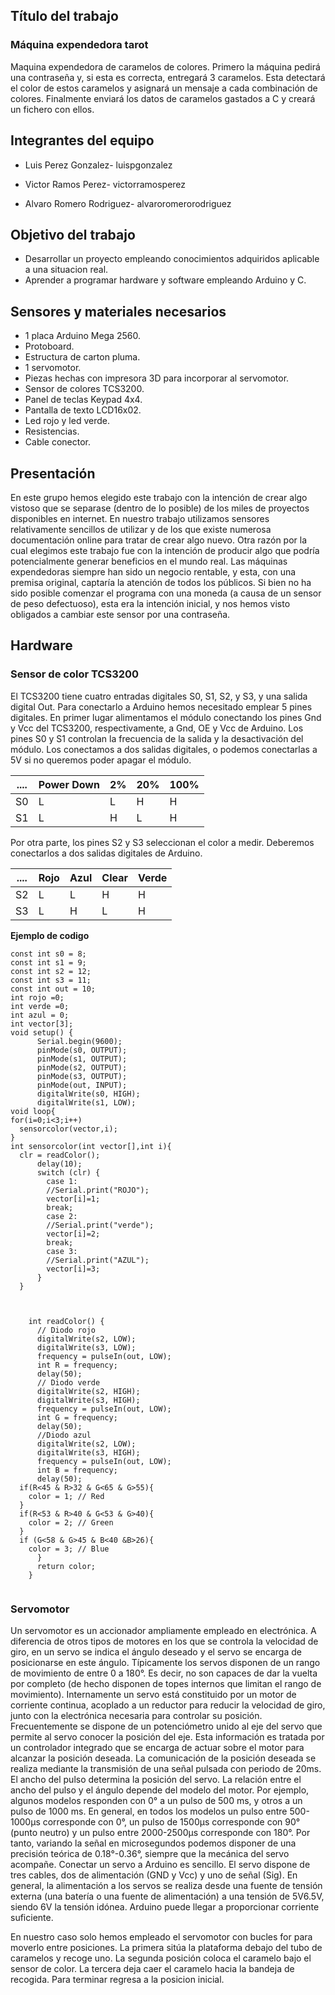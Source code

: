 ## Título del trabajo

### Máquina expendedora tarot

Maquina expendedora de caramelos de colores. Primero la máquina pedirá una contraseña y, si esta es correcta, entregará 3 caramelos. Esta detectará el color de estos caramelos y asignará un mensaje a cada combinación de colores. Finalmente enviará los datos de caramelos gastados a C y creará un fichero con ellos.

## Integrantes del equipo

- Luis Perez Gonzalez- luispgonzalez 

- Victor Ramos Perez- victorramosperez 

- Alvaro Romero Rodriguez- alvaroromerorodriguez 

## Objetivo del trabajo

- Desarrollar un proyecto empleando conocimientos adquiridos aplicable a una situacion real.
- Aprender a programar hardware y software empleando Arduino y C.

## Sensores y materiales necesarios

- 1 placa Arduino Mega 2560.
- Protoboard.
- Estructura de carton pluma.
- 1 servomotor.
- Piezas hechas con impresora 3D para incorporar al servomotor.
- Sensor de colores TCS3200.
- Panel de teclas Keypad 4x4.
- Pantalla de texto LCD16x02.
- Led rojo y led verde.
- Resistencias.
- Cable conector.

## Presentación 

En este grupo hemos elegido este trabajo con la intención de crear algo vistoso que se separase (dentro de lo posible) de los miles de proyectos disponibles en internet. En nuestro trabajo utilizamos sensores relativamente sencillos de utilizar y de los que existe numerosa documentación online para tratar de crear algo nuevo. 
Otra razón por la cual elegimos este trabajo fue con la intención de producir algo que podría potencialmente generar beneficios en el mundo real. Las máquinas expendedoras siempre han sido un negocio rentable, y esta, con una premisa original, captaría la atención de todos los públicos. Si bien no ha sido posible comenzar el programa con una moneda (a causa de un sensor de peso defectuoso), esta era la intención inicial, y nos hemos visto obligados a cambiar este sensor por una contraseña.

## Hardware

### Sensor de color TCS3200

El TCS3200 tiene cuatro entradas digitales S0, S1, S2, y S3, y una salida digital Out. Para conectarlo a Arduino hemos necesitado emplear 5 pines digitales.
En primer lugar alimentamos el módulo conectando los pines Gnd y Vcc del TCS3200, respectivamente, a Gnd, OE y Vcc de Arduino.
Los pines S0 y S1 controlan la frecuencia de la salida y la desactivación del módulo. Los conectamos a dos salidas digitales, o podemos conectarlas a 5V si no queremos poder apagar el módulo.

....| Power Down  | 2%  |  20%  |  100%  |
--- | ----------- | --- | ----- | ------ |
 S0 |     L       |  L  |   H   |    H   |
 S1 |     L       |  H  |   L   |    H   |
 
 Por otra parte, los pines S2 y S3 seleccionan el color a medir. Deberemos conectarlos a dos salidas digitales de Arduino.

....| Rojo  | Azul  |  Clear  |  Verde  |
--- | ----- | ----- | ------- | ------- |
 S2 |   L   |   L   |    H    |    H    |
 S3 |   L   |   H   |    L    |    H    |

**Ejemplo de codigo**
```
const int s0 = 8;  
const int s1 = 9;  
const int s2 = 12;  
const int s3 = 11;  
const int out = 10;    
int rojo =0;  
int verde =0;  
int azul = 0;
int vector[3];
void setup() {
      Serial.begin(9600);
      pinMode(s0, OUTPUT);
      pinMode(s1, OUTPUT);
      pinMode(s2, OUTPUT);
      pinMode(s3, OUTPUT);
      pinMode(out, INPUT);
      digitalWrite(s0, HIGH);
      digitalWrite(s1, LOW);
void loop{
for(i=0;i<3;i++)
  sensorcolor(vector,i);
}
int sensorcolor(int vector[],int i){  
  clr = readColor();
      delay(10);  
      switch (clr) {
        case 1:
        //Serial.print("ROJO");
        vector[i]=1; 
        break;
        case 2:
        //Serial.print("verde");
        vector[i]=2; 
        break;
        case 3:
        //Serial.print("AZUL");
        vector[i]=3;  
      }
  } 



    int readColor() {
      // Diodo rojo
      digitalWrite(s2, LOW);
      digitalWrite(s3, LOW);
      frequency = pulseIn(out, LOW);
      int R = frequency;
      delay(50);
      // Diodo verde
      digitalWrite(s2, HIGH);
      digitalWrite(s3, HIGH);
      frequency = pulseIn(out, LOW);
      int G = frequency;
      delay(50);
      //Diodo azul
      digitalWrite(s2, LOW);
      digitalWrite(s3, HIGH);
      frequency = pulseIn(out, LOW);
      int B = frequency;
      delay(50);
  if(R<45 & R>32 & G<65 & G>55){
    color = 1; // Red
  }
  if(R<53 & R>40 & G<53 & G>40){
    color = 2; // Green
  }
  if (G<58 & G>45 & B<40 &B>26){
    color = 3; // Blue
      }
      return color;  
    }
    
```

### Servomotor

Un servomotor es un accionador ampliamente empleado en electrónica. A diferencia de otros
tipos de motores en los que se controla la velocidad de giro, en un servo se indica el ángulo
deseado y el servo se encarga de posicionarse en este ángulo.
Típicamente los servos disponen de un rango de movimiento de entre 0 a 180°. Es decir, no
son capaces de dar la vuelta por completo (de hecho disponen de topes internos que limitan el
rango de movimiento). Internamente un servo está constituido por un motor de corriente
continua, acoplado a un reductor para reducir la velocidad de giro, junto con la electrónica
necesaria para controlar su posición. Frecuentemente se dispone de un potenciómetro unido
al eje del servo que permite al servo conocer la posición del eje. Esta información es tratada
por un controlador integrado que se encarga de actuar sobre el motor para alcanzar la
posición deseada.
La comunicación de la posición deseada se realiza mediante la transmisión de una señal
pulsada con periodo de 20ms. El ancho del pulso determina la posición del servo. La relación
entre el ancho del pulso y el ángulo depende del modelo del motor. Por ejemplo, algunos
modelos responden con 0° a un pulso de 500 ms, y otros a un pulso de 1000 ms. En general,
en todos los modelos un pulso entre 500-1000µs corresponde con 0°, un pulso de 1500µs
corresponde con 90° (punto neutro) y un pulso entre 2000-2500µs corresponde con 180°. Por
tanto, variando la señal en microsegundos podemos disponer de una precisión teórica de
0.18°-0.36°, siempre que la mecánica del servo acompañe.
Conectar un servo a Arduino es sencillo. El servo dispone de tres cables, dos de alimentación
(GND y Vcc) y uno de señal (Sig). En general, la alimentación a los servos se realiza desde una
fuente de tensión externa (una batería o una fuente de alimentación) a una tensión de 5V6.5V, siendo 6V la tensión idónea. Arduino puede llegar a proporcionar corriente suficiente.

En nuestro caso solo hemos empleado el servomotor con bucles for para moverlo entre posiciones. La primera sitúa la plataforma debajo del tubo de caramelos y recoge uno. La segunda posición coloca el caramelo bajo el sensor de color. La tercera deja caer el caramelo hacia la bandeja de recogida. Para terminar regresa a la posicion inicial.


